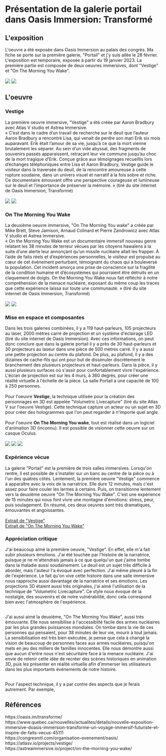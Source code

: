 <h1>Présentation de la galerie portail dans Oasis Immersion: Transformé</h1>
<h2>L'exposition</h2>
L'oeuvre a été exposée dans Oasis Immersion au palais des congrès. Ma fiche se porte sur la première galerie, "Portail" et j'y suis allée le 28 février. L'exposition est temporaire, exposée à partir du 19 janvier 2023. La première partie est composée de deux oeuvres immersives, dont "Vestige" et "On The Morning You Wake".
<br /><br />
<img src="medias/affiche_presentation.png">
<img src="medias/cartel.png">

<h2>L'oeuvre</h2>

<h3>Vestige</h3>

La première oeuvre immersive, "Vestige" a été créée par Aaron Bradbury avec Atlas V studio et Astrea Immersive.
<br /> « C’est dans le cadre d’un travail de recherche sur le deuil que l’auteur Aaron Bradbury a rencontré Lisa, qui venait de perdre son mari Erik six mois auparavant. Erik était l’amour de sa vie, jusqu’à ce que la mort vienne brutalement les séparer. Au sein d’un vide abyssal, des fragments de souvenirs passés apparaissent, retraçant leur vie commune jusqu’au choc de la mort tragique d’Erik. Conçue grâce aux témoignages recueillis lors d’échanges téléphoniques entre Lisa et Aaron Bradbury, Vestige guide le visiteur dans la traversée du deuil, de la rencontre amoureuse à cette rupture soudaine, dans un univers visuel et narratif à la fois sobre et riche. Ce documentaire émouvant offre une perspective courageuse et lumineuse sur le deuil et l’importance de préserver la mémoire. » (tiré du site internet de Oasis Immersion, Transformé)
<br /><br />
<img src="medias/vestige_affiche.png">
<img src="medias/vestige_2.png">

<h3>On The Morning You Wake</h3>

La deuxième oeuvre immersive, "On The Morning You wake" a créée par Mike Brett, Steve Jamison, Arnaud Colinard et Pierre Zandrowicz avec Atlas V studio et Astrea Immersive.
<br /> « On the Morning You Wake est un documentaire immersif nouveau genre relatant les 38 minutes de terreur vécues par les citoyens hawaïens à la suite d’une alerte leur annonçant qu’un missile nucléaire allait les frapper. À l’aide de faits réels et d’expériences personnelles, le visiteur est propulsé au cœur de cet événement perturbant, témoignant du chaos qui a bouleversé la population. Cet incident amorça une prise de conscience sur la fragilité de la condition humaine et d’écosystèmes qui pourraient être détruits en un claquement de doigts. On the Morning You Wake nous fait réfléchir à notre compréhension de la menace nucléaire, exposant du même coup les traces que cette expérience laissa sur toute une communauté. » (tiré du site internet de Oasis Immersion, Transformé)
<br /><br />
<img src="medias/otmyw_affiche.png">
<img src="medias/otmyw_1.png">

<h3>Mise en espace et composantes</h3>
Dans les trois galeries combinées, il y a 119 haut-parleurs, 105 projecteurs au laser, 2000 mètres carré de projection et un système d'éclairage LED (tiré du site internet de Oasis Immersion). Avec ces informations, on peut donc conclure que dans la galerie portail il y a près de 30 haut-parleurs et 30 projecteurs au laseur dans une pièce de 500 mètres carré. Il y a aussi une petite projection au centre du plafond. De plus, au plafond, il y a des dizaines de cache-fils qui ont pour but de dissimuler discrètement le branchement des plusieurs projecteurs et haut-parleurs. Dans la pièce, il y aussi plusieurs surfaces où s'assir pour confortablement vivre l'expérience. L'écran de projection est sur les 4 murs, à 360 degrés, pour créer une réalité virtuelle à l'échelle de la pièce. La salle Portail a une capacité de 100 à 250 personnes.
<br /><br />
Pour l'oeuvre <b>Vestige</b>, la technique utilisée pour la création des personnages en 3D est appelée "Volumetric Livecapture" (tiré du site Atlas V sur l'oeuvre Vestige). Cette technique capture un acteur ou un sujet en 3D pour créer des hologrammes que l'on peut regarder à n'importe quel angle.
<br /><br />
Pour l'oeuvre <b>On The Morning You wake</b>, tout est réalisé dans un logiciel d'animation 3D (inconnu). Il est possible de visionner cette oeuvre sur un casque Oculus.
<br /><br />
<img src="medias/schema.jpg">
<img src="medias/plafond.png">
<img src="medias/projection_plafond.png">

<h3>Expérience vécue</h3>
La galerie "Portail" est la première de trois salles immersives. Lorsqu'on rentre, il est possible de s'installer sur un banc au centre de la pièce ou à l'un des quatres côtés. Lentement, la première oeuvre "Vestige" commence à apparaître avec la voix de la narratrice. Elle dure 12 minutes, mais c'est assez pour faire couler les larmes à certains. Puis, on transitionne lentement vers la deuxième oeuvre "On The Morning You Wake". C'est une expérience de 15 minutes qui nous font vivre une montagne d'émotions: stress, peur, puis soulagement. En résumé, ces deux oeuvres sont très dramatiques, émouvantes et angoissantes. 
<br /><br />
<a href="https://youtu.be/6b2MDj53_XI">Extrait de "Vestige"</a><br />
<a href="https://www.youtube.com/watch?v=hsbM1whfqFY">Extrait de "On The Morning You Wake"</a>

<h3>Appréciation critique</h3>
J'ai beaucoup aimé la première oeuvre, "Vestige". En effet, elle m'a fait subir plusieurs émotions. J'ai été touchée par l'histoire de la narratrice, puisque je ne m'attendrais jamais à ce que quelqu'un que j'aime tombe dans la maladie aussi soudainement. Le deuil est un sujet très difficile à aborder, mais l'auteur l'a évoqué avec perfection. J'ai même pleuré à la fin de l'expérience. Le fait qu'on vive cette histoire dans une salle immersive nous rapproche aussi davantage de la narratrice et ses émotions. Les projections 3D étaient aussi très originales, j'ai aimé l'utilisation de la technique de "Volumetric Livecapture". Ce style nous évoque de la nostalgie, des souvenirs et de notre vulnérabilité, donc cela correspond bien avec l'atmosphère de l'expérience.

<br />J'ai aussi aimé la deuxième, "On The Morning You Wake", aussi très émouvante. Elle nous sensibilise à l'accessiblité facile des armes nucléaires par les plus grandes puissances mondiales. On tombe dans la vie de ces personnes qui pensaient, pour 38 minutes de leur vie, mourir à tout jamais. La sensibilisation est très bien exécutée, je pense que cela à changé la vision de beaucoup de personnes faces aux armes nucléaires, puisqu'on mets en jeu des milliers de familles innocentes. Elle nous démontre aussi que aucun d'entre nous n'est sécuritaire face à la menace nucléaire. J'ai envie de retenir cette idée de recréer des scènes historiques en animation 3D, puis les présenter en réalité virtuelle afin d'immerser les utilisateurs dans les plus importants événements de notre histoire.

<br />Pour l'aspect technique, il y a par contre des aspects que je ferais autrement. Par exemple, 

<h2>Références</h2>
https://oasis.im/transforme/
<br />https://www.quebec.ca/nouvelles/actualites/details/nouvelle-exposition-immersive-doasis-immersion-transforme-un-voyage-immersif-futuriste-et-inspire-de-faits-vecus-45111
<br />https://congresmtl.com/organisation-evenement/oasis/
<br />https://atlasv.io/projects/vestige/
<br />https://astreaimmersive.io/project/on-the-morning-you-wake/
